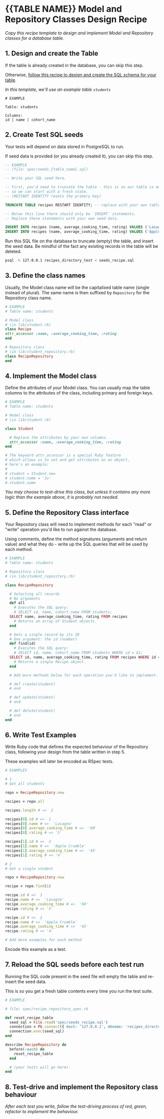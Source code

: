 # {{TABLE NAME}} Model and Repository Classes Design Recipe

_Copy this recipe template to design and implement Model and Repository classes for a database table._

## 1. Design and create the Table

If the table is already created in the database, you can skip this step.

Otherwise, [follow this recipe to design and create the SQL schema for your table](./single_table_design_recipe_template.md).

*In this template, we'll use an example table `students`*

```
# EXAMPLE

Table: students

Columns:
id | name | cohort_name
```

## 2. Create Test SQL seeds

Your tests will depend on data stored in PostgreSQL to run.

If seed data is provided (or you already created it), you can skip this step.

```sql
-- EXAMPLE
-- (file: spec/seeds_{table_name}.sql)

-- Write your SQL seed here. 

-- First, you'd need to truncate the table - this is so our table is emptied between each test run,
-- so we can start with a fresh state.
-- (RESTART IDENTITY resets the primary key)

TRUNCATE TABLE recipes RESTART IDENTITY; -- replace with your own table name.

-- Below this line there should only be `INSERT` statements.
-- Replace these statements with your own seed data.

INSERT INTO recipes (name, average_cooking_time, rating) VALUES ('Lasagne', '60', '5');
INSERT INTO recipes (name, average_cooking_time, rating) VALUES ('Apple crubmle', '45', '4');
```

Run this SQL file on the database to truncate (empty) the table, and insert the seed data. Be mindful of the fact any existing records in the table will be deleted.

```bash
psql -h 127.0.0.1 recipes_directory_test < seeds_recipe.sql
```

## 3. Define the class names

Usually, the Model class name will be the capitalised table name (single instead of plural). The same name is then suffixed by `Repository` for the Repository class name.

```ruby
# EXAMPLE
# Table name: students

# Model class
# (in lib/student.rb)
class Recipe
attr_accessor :name, :average_cooking_time, :rating
end

# Repository class
# (in lib/student_repository.rb)
class RecipeRepository
end
```

## 4. Implement the Model class

Define the attributes of your Model class. You can usually map the table columns to the attributes of the class, including primary and foreign keys.

```ruby
# EXAMPLE
# Table name: students

# Model class
# (in lib/student.rb)

class Student

  # Replace the attributes by your own columns.
  attr_accessor :name, :average_cooking_time, :rating
end

# The keyword attr_accessor is a special Ruby feature
# which allows us to set and get attributes on an object,
# here's an example:
#
# student = Student.new
# student.name = 'Jo'
# student.name
```

*You may choose to test-drive this class, but unless it contains any more logic than the example above, it is probably not needed.*

## 5. Define the Repository Class interface

Your Repository class will need to implement methods for each "read" or "write" operation you'd like to run against the database.

Using comments, define the method signatures (arguments and return value) and what they do - write up the SQL queries that will be used by each method.

```ruby
# EXAMPLE
# Table name: students

# Repository class
# (in lib/student_repository.rb)

class RecipeRepository

  # Selecting all records
  # No arguments
  def all
    # Executes the SQL query:
    # SELECT id, name, cohort_name FROM students;
  SELECT name, average_cooking_time, rating FROM recipes
    # Returns an array of Student objects.
  end

  # Gets a single record by its ID
  # One argument: the id (number)
  def find(id)
    # Executes the SQL query:
    # SELECT id, name, cohort_name FROM students WHERE id = $1;
  SELECT id, name, average_cooking_time, rating FROM recipes WHERE id = $1;
    # Returns a single Recipe object.
  end

  # Add more methods below for each operation you'd like to implement.

  # def create(student)
  # end

  # def update(student)
  # end

  # def delete(student)
  # end
end
```

## 6. Write Test Examples

Write Ruby code that defines the expected behaviour of the Repository class, following your design from the table written in step 5.

These examples will later be encoded as RSpec tests.

```ruby
# EXAMPLES

# 1
# Get all students

repo = RecipeRepository.new

recipes = repo.all

recipes.length # =>  2

recipes[0].id # =>  1
recipes[0].name # =>  'Lasagne'
recipes[0].average_cooking_time # =>  '60'
recipes[0].rating # => '5'

recipes[1].id # =>  2
recipes[1].name # =>  'Apple Crumble'
recipes[1].average_cooking_time # =>  '45'
recipes[1].rating # => '4'

# 2
# Get a single student

repo = RecipeRepository.new

recipe = repo.find(1)

recipe.id # =>  1
recipe.name # =>  'Lasagne'
recipe.average_cooking_time # =>  '60'
recipe.rating # => '5'

recipe.id # =>  2
recipe.name # =>  'Apple Crumble'
recipe.average_cooking_time # =>  '45'
recipe.rating # => '4'

# Add more examples for each method
```

Encode this example as a test.

## 7. Reload the SQL seeds before each test run

Running the SQL code present in the seed file will empty the table and re-insert the seed data.

This is so you get a fresh table contents every time you run the test suite.

```ruby
# EXAMPLE

# file: spec/recipe_repository_spec.rb

def reset_recipe_table
  seed_sql = File.read('spec/seeds_recipe.sql')
  connection = PG.connect({ host: '127.0.0.1', dbname: 'recipes_directory' })
  connection.exec(seed_sql)
end

describe RecipeRepository do
  before(:each) do 
    reset_recipe_table
  end

  # (your tests will go here).
end
```

## 8. Test-drive and implement the Repository class behaviour

_After each test you write, follow the test-driving process of red, green, refactor to implement the behaviour._

